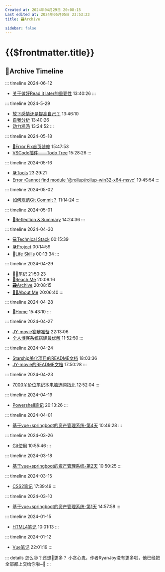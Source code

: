 ```yaml
---
Created at: 2024年04月29日 20:08:15
Last edited at: 2024年05月05日 23:53:23
title: 🗃️Archive

sidebar: false
---
```

# {{$frontmatter.title}} <badge type="danger" text="持续更新" style="margin-top:12px;"/>

 

## 🌴Archive Timeline
::: timeline 2024-06-12
- [关于做好Read it later的重要性](/📂笔记/反思和总结/个人成长/关于做好Read_it_later的重要性) 13:40:26
:::

::: timeline 2024-5-29
- [放下感情还是提高自己？](/📂笔记/反思和总结/感情/放下感情还是提高自己？) 13:46:10
- [自我分析](/📂笔记/反思和总结/感情/自我分析) 13:40:26
- [动力鸡汤](/📂笔记/反思和总结/考研/动力鸡汤) 13:24:52
:::

::: timeline 2024-05-18
- [🚨Error Fix首页装修](/📂笔记/专业技能/📂笔记/error_fix/) 15:47:53
- [VSCode插件——Todo Tree](/📂笔记/实用工具/VSCode/插件/todo_tree) 15:28:26
:::

::: timeline 2024-05-16
- [🛠️Tools](/📂笔记/实用工具/index) 23:29:21
- [Error :Cannot find module '@rollup/rollup-win32-x64-msvc'](/📂笔记/专业技能/📂笔记/error_fix/rollup) 19:45:54
:::

::: timeline 2024-05-02
- [如何规范Git Commit？](/📂笔记/实用工具/Git/如何规范Git_Commit？) 11:14:24
:::

::: timeline 2024-05-01
- [🤔Reflection & Summary](/📂笔记/反思和总结/) 14:24:36
:::

::: timeline 2024-04-30
- [💻Technical Stack](/📂笔记/专业技能/) 00:15:39
- [🛠️Project](/📂笔记/个人项目/) 00:14:59
- [🚶Life Skills](/📂笔记/生活技巧/) 00:13:34
:::

::: timeline 2024-04-29
- [📒📂笔记](/📂笔记/) 21:50:23
- [📱Reach Me](/📂关于我/reach_me) 20:09:16
- [🗃️Archive](/🗃️最近更新/) 20:08:15
- [👨‍🎓About Me](/📂关于我/) 20:06:40
:::

::: timeline 2024-04-28
- [🏡Home](/) 15:43:10
:::

::: timeline 2024-04-27
- [JY-movie答辩准备](/📂笔记/个人项目/JY-movie/JY-movie答辩相关) 22:13:06
- [个人博客系统搭建最优解](/📂笔记/专业技能/📂笔记/个人博客系统搭建最优解) 11:52:50
:::

::: timeline 2024-04-24
- [Starship美化项目的README文档](/📂笔记/个人项目/Starship_customize/starship_custom) 18:03:36
- [JY-movie的README文档](/📂笔记/个人项目/JY-movie/jy-movie) 17:50:28
:::

::: timeline 2024-04-23
- [7000￥价位笔记本电脑选购指北](/📂笔记/生活技巧/shopping/7000￥价位笔记本电脑选购指北) 12:52:04
:::

::: timeline 2024-04-19
- [Powershell笔记](/📂笔记/实用工具/Powershell/powershell) 20:13:26
:::

::: timeline 2024-04-01
- [基于vue+springboot的资产管理系统-第4天](/📂笔记/个人项目/基于vue+springboot的资产管理系统/第4天---智慧物业管理系统) 10:46:28
:::

::: timeline 2024-03-26
- [Git使用](/📂笔记/实用工具/Git/git使用) 10:55:46
:::

::: timeline 2024-03-18
- [基于vue+springboot的资产管理系统-第2天](/📂笔记/个人项目/基于vue+springboot的资产管理系统/第2天_2---项目速成攻略) 10:50:25
:::

::: timeline 2024-03-15
- [CSS2笔记](/📂笔记/专业技能/CSS/CSS2) 17:39:49
:::

::: timeline 2024-03-10
- [基于vue+springboot的资产管理系统-第1天](/📂笔记/个人项目/基于vue+springboot的资产管理系统/第1天---前端) 14:57:58
:::

::: timeline 2024-01-15
- [HTML4笔记](/📂笔记/专业技能/HTML/HTML4) 10:01:13
:::

::: timeline 2024-01-12
- [Vue笔记](/📂笔记/专业技能/VUE/VUE) 22:01:19
:::

::: details 怎么😕？还想👀更多？
小贪心鬼，作者RyanJoy没有更多啦，他已经把全部都上交给你啦~🥵
:::